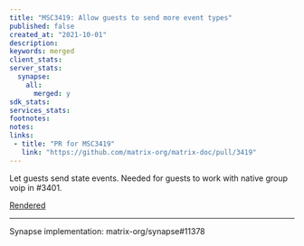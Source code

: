```yaml
---
title: "MSC3419: Allow guests to send more event types"
published: false
created_at: "2021-10-01"
description:
keywords: merged
client_stats:
server_stats:
  synapse:
    all:
      merged: y
sdk_stats:
services_stats:
footnotes:
notes:
links:
 - title: "PR for MSC3419"
   link: "https://github.com/matrix-org/matrix-doc/pull/3419"
---
```

Let guests send state events. Needed for guests to work with native group voip in #3401.

[Rendered](https://github.com/matrix-org/matrix-doc/blob/matthew/guest-state-events/proposals/3419-guest-state-events.md)

----

Synapse implementation: matrix-org/synapse#11378


